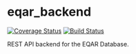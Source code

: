 # eqar_backend

[![Coverage Status](https://coveralls.io/repos/github/EQAR/eqar_backend/badge.svg?branch=master)](https://coveralls.io/github/EQAR/eqar_backend?branch=master)
[![Build Status](https://travis-ci.org/EQAR/eqar_backend.svg?branch=master)](https://travis-ci.org/EQAR/eqar_backend)

REST API backend for the EQAR Database.
